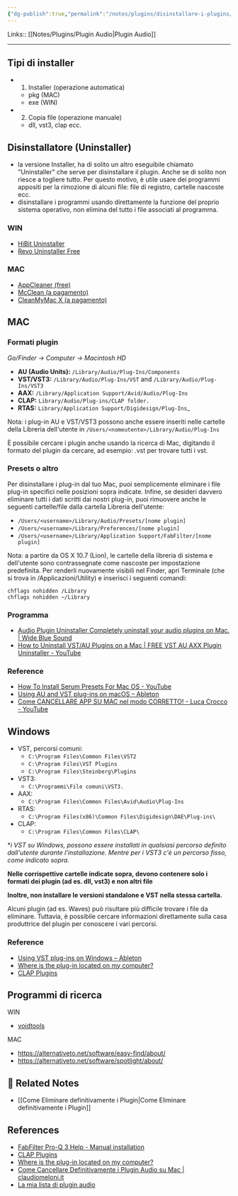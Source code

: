 ```yaml
---
{"dg-publish":true,"permalink":"/notes/plugins/disinstallare-i-plugins/"}
---
```


Links:: [[Notes/Plugins/Plugin Audio\|Plugin Audio]]

---
## Tipi di installer

- 1. Installer (operazione automatica)
	- pkg (MAC)
	- exe (WIN)
- 2. Copia file (operazione manuale)
	- dll, vst3, clap ecc.

## Disinstallatore (Uninstaller)

- la versione Installer, ha di solito un altro eseguibile chiamato "Uninstaller" che serve per disinstallare il plugin. Anche se di solito non riesce a togliere tutto. Per questo motivo, è utile usare dei programmi appositi per la rimozione di alcuni file: file di registro, cartelle nascoste ecc.
- disinstallare i programmi usando direttamente la funzione del proprio sistema operativo, non elimina del tutto i file associati al programma. 

### WIN

- [HiBit Uninstaller](https://www.hibitsoft.ir/Uninstaller.html)
- [Revo Uninstaller Free](https://www.revouninstaller.com/it/products/revo-uninstaller-free/)


### MAC

- [AppCleaner (free)](https://freemacsoft.net/appcleaner/)
- [McClean (a pagamento)](https://apps.apple.com/it/app/mcclean/id440318935?mt=12)
- [CleanMyMac X (a pagamento)](https://cleanmymac.com/it)



## MAC


### Formati plugin

_Go/Finder → Computer → Macintosh HD_

- **AU (Audio Units):** `/Library/Audio/Plug-Ins/Components`
- **VST/VST3:** `/Library/Audio/Plug-Ins/VST` and `/Library/Audio/Plug-Ins/VST3`
- **AAX:** `/Library/Application Support/Avid/Audio/Plug-Ins`
- **CLAP:** `Library/Audio/Plug-ins/CLAP folder.`
- **RTAS:** `Library/Application Support/Digidesign/Plug-Ins`_

Nota: i plug-in AU e VST/VST3 possono anche essere inseriti nelle cartelle della Libreria dell'utente in `/Users/<nomeutente>/Library/Audio/Plug-Ins`

È possibile cercare i plugin anche usando la ricerca di Mac, digitando il formato del plugin da cercare, ad esempio: .vst per trovare tutti i vst.

### Presets o altro

Per disinstallare i plug-in dal tuo Mac, puoi semplicemente eliminare i file plug-in specifici nelle posizioni sopra indicate. Infine, se desideri davvero eliminare tutti i dati scritti dai nostri plug-in, puoi rimuovere anche le seguenti cartelle/file dalla cartella Libreria dell'utente:

- `/Users/<username>/Library/Audio/Presets/[nome plugin]`
- `/Users/<username>/Library/Preferences/[nome plugin]`
- `/Users/<username>/Library/Application Support/FabFilter/[nome plugin]`


Nota: a partire da OS X 10.7 (Lion), le cartelle della libreria di sistema e dell'utente sono contrassegnate come nascoste per impostazione predefinita. Per renderli nuovamente visibili nel Finder, apri Terminale (che si trova in /Applicazioni/Utility) e inserisci i seguenti comandi:
```
chflags nohidden /Library
chflags nohidden ~/Library
```


### Programma

- [Audio Plugin Uninstaller Completely uninstall your audio plugins on Mac. | Wide Blue Sound](https://www.widebluesound.com/audio-plugin-uninstaller/)
- [How to Uninstall VST/AU Plugins on a Mac | FREE VST AU AXX Plugin Uninstaller - YouTube](https://www.youtube.com/watch?v=1v4IlqLH0yA)



### Reference

- [How To Install Serum Presets For Mac OS - YouTube](https://youtu.be/UZ61h11r_wE)
- [Using AU and VST plug-ins on macOS – Ableton](https://help.ableton.com/hc/en-us/articles/209068929-Using-AU-and-VST-plug-ins-on-macOS)
- [Come CANCELLARE APP SU MAC nel modo CORRETTO! - Luca Crocco - YouTube](https://www.youtube.com/watch?v=WmlcBSwNDxM)








## Windows

- VST, percorsi comuni:
	- `C:\Program Files\Common Files\VST2`
	- `C:\Program Files\VST Plugins`
	- `C:\Program Files\Steinberg\Plugins`
- VST3: 
	- `C:\Programmi\File comuni\VST3.`
- AAX: 
	- `C:\Program Files\Common Files\Avid\Audio\Plug-Ins`
- RTAS:
	- `C:\Program Files(x86)\Common Files\Digidesign\DAE\Plug-ins\`
- CLAP:
	- `C:\Program Files\Common Files\CLAP\`



\*_i VST su Windows, possono essere installati in qualsiasi percorso definito dall'utente durante l'installazione. Mentre per i VST3 c'è un percorso fisso, come indicato sopra._

**Nelle corrispettive cartelle indicate sopra, devono contenere solo i formati dei plugin (ad es. dll, vst3) e non altri file**

**Inoltre, non installare le versioni standalone e VST nella stessa cartella.**

Alcuni plugin (ad es. Waves) può risultare più difficile trovare i file da eliminare. Tuttavia, è possibile cercare informazioni direttamente sulla casa produttrice del plugin per conoscere i vari percorsi. 

### Reference

- [Using VST plug-ins on Windows – Ableton](https://help.ableton.com/hc/en-us/articles/209071729-Using-VST-plug-ins-on-Windows)
- [Where is the plug-in located on my computer?](https://support.two-notes.com/knowledgebase.php?article=103)
- [CLAP Plugins](https://www.multitrackstudio.com/clapplugin.php)


## Programmi di ricerca

WIN
- [voidtools](https://www.voidtools.com/)

MAC
- https://alternativeto.net/software/easy-find/about/
- https://alternativeto.net/software/spotlight/about/



## 🔗 Related Notes

- [[Come Eliminare definitivamente i Plugin\|Come Eliminare definitivamente i Plugin]]

## References

- [FabFilter Pro-Q 3 Help - Manual installation](https://www.fabfilter.com/help/pro-q/support/manualinstallation)
- [CLAP Plugins](https://www.multitrackstudio.com/clapplugin.php)
- [Where is the plug-in located on my computer?](https://support.two-notes.com/knowledgebase.php?article=103)
- [Come Cancellare Definitivamente i Plugin Audio su Mac | claudiomeloni.it](https://claudiomeloni.it/come-cancellare-definitivamente-i-plugin-audio-su-mac/)
- [La mia lista di plugin audio](https://docs.google.com/spreadsheets/d/1hYe_2ecsCTi_l9xT6lH9ZZquvJy-eNQ9wSXf0_d3Y5I/edit#gid=642549102)

